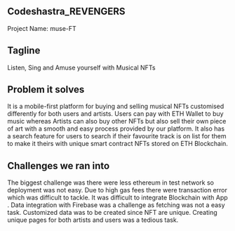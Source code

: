 ## Codeshastra_REVENGERS
Project Name: muse-FT

## Tagline
Listen, Sing and Amuse yourself with Musical NFTs

## Problem it solves
It is a mobile-first platform for buying and selling musical NFTs customised differently for both users and artists. Users can pay with ETH Wallet to buy music whereas Artists can also buy other NFTs but also sell their own piece of art with a smooth and easy process provided by our platform. It also has a search feature for users to search if their favourite track is on list for them to make it theirs with unique smart contract NFTs stored on ETH Blockchain.

## Challenges we ran into
The biggest challenge was there were less ethereum in test network so deployment was not easy.
Due to high gas fees there were transaction error which was difficult to tackle.
It was difficult to integrate Blockchain with App .
Data integration with Firebase was a challenge as fetching was not a easy task.
Customized data was to be created since NFT are unique.
Creating unique pages for both artists and users was a tedious task.


